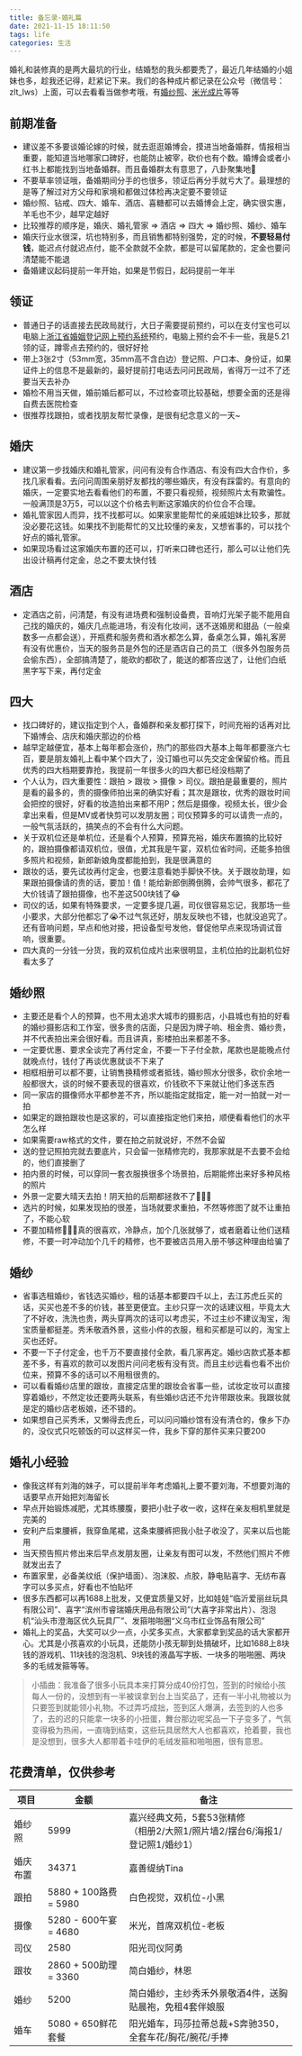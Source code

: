 ```yaml
---
title: 备忘录-婚礼篇
date: 2021-11-15 18:11:50
tags: life
categories: 生活
---
```


婚礼和装修真的是两大最坑的行业，结婚愁的我头都要秃了，最近几年结婚的小姐妹也多，趁我还记得，赶紧记下来。我们的各种成片都记录在公众号（微信号：zlt_lws）上面，可以去看看当做参考哦，有[婚纱照](https://mp.weixin.qq.com/s/Y7Oxhos_RUHZu60zBbNBKw)、[米光成片](https://mp.weixin.qq.com/s/4UsulHtCyq-qOGW8SKL3fQ)等等

<!-- more -->

## 前期准备
- 建议差不多要谈婚论嫁的时候，就去逛逛婚博会，摸进当地备婚群，情报相当重要，能知道当地哪家口碑好，也能防止被宰，砍价也有个数。婚博会或者小红书上都能找到当地备婚群。而且备婚群太有意思了，八卦聚集地🍉
- 不要草率领证哦，备婚期间分手的也很多，领证后再分手就亏大了。最理想的是等了解过对方父母和家境和都做过体检再决定要不要领证
- 婚纱照、钻戒、四大、婚车、酒店、喜糖都可以去婚博会上定，确实很实惠，羊毛也不少，越早定越好
- 比较推荐的顺序是，婚庆、婚礼管家 => 酒店 => 四大 => 婚纱照、婚纱、婚车
- 婚庆行业水很深，坑也特别多，而且销售都特别强势，定的时候，**不要轻易付钱**，能迟点付就迟点付，能不全款就不全款，都是可以留尾款的，定金也要问清楚能不能退
- 备婚建议起码提前一年开始，如果是节假日，起码提前一年半

## 领证
- 普通日子的话直接去民政局就行，大日子需要提前预约，可以在支付宝也可以电脑上[浙江省婚姻登记网上预约系统](http://jhyy.mzt.zj.gov.cn/)预约，电脑上预约会不卡一些，我是5.21领的证，蹲零点去预约的，很好好抢
- 带上3张2寸（53mm宽，35mm高不含白边）登记照、户口本、身份证，如果证件上的信息不是最新的，最好提前打电话去问问民政局，省得万一过不了还要当天去补办
- 婚检不用当天做，婚前婚后都可以，不过检查项比较基础，想要全面的还是得自费去医院检查
- 很推荐找跟拍，或者找朋友帮忙录像，是很有纪念意义的一天~

## 婚庆
- 建议第一步找婚庆和婚礼管家，问问有没有合作酒店、有没有四大合作价，多找几家看看。去问问周围亲朋好友都找的哪些婚庆，有没有踩雷的。有意向的婚庆，一定要实地去看看他们的布置，不要只看视频，视频照片太有欺骗性。一般满顶是3万5，可以以这个价格去判断这家婚庆的价位合不合理。
- 婚礼管家因人而异，找不找都可以。如果家里能帮忙的亲戚姐妹比较多，那就没必要花这钱。如果找不到能帮忙的又比较懂的亲友，又想省事的，可以找个好点的婚礼管家。
- 如果现场看过这家婚庆布置的还可以，打听来口碑也还行，那么可以让他们先出设计稿再付定金，总之不要太快付钱

## 酒店
- 定酒店之前，问清楚，有没有进场费和强制设备费，音响灯光架子能不能用自己找的婚庆的，婚庆几点能进场，有没有化妆间，送不送婚房和甜品（一般桌数多一点都会送），开瓶费和服务费和酒水都怎么算，备桌怎么算，婚礼客房有没有优惠价，当天的服务员是外包的还是酒店自己的员工（很多外包服务员会偷东西），全部搞清楚了，能砍的都砍了，能送的都答应送了，让他们白纸黑字写下来，再付定金

## 四大
- 找口碑好的，建议指定到个人，备婚群和亲友都打探下，时间充裕的话再对比下婚博会、店庆和婚庆那边的价格
- 越早定越便宜，基本上每年都会涨价，热门的那些四大基本上每年都要涨六七百，要是朋友婚礼上看中某个四大了，没订婚也可以先交定金保留价格。而且优秀的四大档期要靠抢，我提前一年很多火的四大都已经没档期了
- 个人认为，四大重要性：跟拍 > 跟妆 > 摄像 > 司仪。跟拍是最重要的，照片是看的最多的，贵的摄像师拍出来的确实好看；其次是跟妆，优秀的跟妆时间会把控的很好，好看的妆造拍出来都不用P；然后是摄像，视频太长，很少会拿出来看，但是MV或者快剪可以发朋友圈；司仪预算多的可以请贵一点的，一般气氛活跃的，搞笑点的不会有什么大问题。
- 关于双机位还是单机位，还是看个人预算，预算充裕，婚庆布置搞的比较好的，跟拍摄像都请双机位，很值，尤其我是午宴，双机位省时间，还能多拍很多照片和视频，新郎新娘角度都能拍到，我是很满意的
- 跟妆的话，要先试妆再付定金，也要注意看她手脚快不快。关于跟妆助理，如果跟拍摄像请的贵的话，要加！值！能给新郎倒腾倒腾，会帅气很多，都花了大价钱请了跟拍摄像，也不差这500块钱了😂
- 司仪的话，如果有特殊要求，一定要多提几遍，司仪很容易忘记，我那场一些小要求，大部分他都忘了😭不过气氛还好，朋友反映也不错，也就没追究了。还有音响问题，早点和他对接，把设备型号发他，督促他早点来现场调试音响，很重要。
- 四大真的一分钱一分货，我的双机位成片出来很明显，主机位拍的比副机位好看太多了

## 婚纱照
- 主要还是看个人的预算，也不用太追求大城市的摄影店，小县城也有拍的好看的婚纱摄影店和工作室，很多贵的店面，只是因为牌子响、租金贵、婚纱贵，并不代表拍出来会很好看。而且讲真，影楼拍出来都差不多。
- 一定要优惠、要求全谈完了再付定金，不要一下子付全款，尾款也是能晚点付就晚点付，钱付了再谈优惠就谈不下来了
- 相框相册可以都不要，让销售换精修或者抵钱，婚纱照水分很多，砍价余地一般都很大，谈的时候不要表现的很喜欢，价钱砍不下来就让他们多送东西
- 同一家店的摄像师水平都参差不齐，所以能指定就指定，能一对一拍就一对一拍
- 如果定的跟拍跟妆也是这家的，可以直接指定他们来拍，顺便看看他们的水平怎么样
- 如果需要raw格式的文件，要在拍之前就说好，不然不会留
- 送的登记照拍完就去要底片，只会留一张精修完的，我那家就是不去要不会给的，他们直接删了
- 拍内景的时候，可以穿同一套衣服换很多个场景拍，后期能修出来好多种风格的照片
- 外景一定要大晴天去拍！阴天拍的后期都拯救不了🤷🏻‍♀️
- 选片的时候，如果发现拍的很差，当场就要求重拍，不然等修图了就不让重拍了，不能心软
- 不要加精修🙅🏻‍♀️真的很喜欢，冷静点，加个几张就够了，或者磨着让他们送精修，不要一时冲动加个几千的精修，也不要被店员用入册不够这种理由给骗了

## 婚纱
- 省事选租婚纱，省钱选买婚纱，租的话基本都要四千以上，去江苏虎丘买的话，买买也差不多的价钱，甚至更便宜。主纱只穿一次的话建议租，毕竟太大了不好收，洗洗也贵，两头穿两次的话可以考虑买，不过主纱不建议淘宝，淘宝质量都挺差。秀禾敬酒外景，这些小件的衣服，租和买都是可以的，淘宝上买也还好。
- 不要一下子付定金，也千万不要直接付全款，看几家再定。婚纱店款式基本都差不多，有喜欢的款可以发图片问问老板有没有货。而且主纱远看也看不出价位来，预算不多的话可以不用租很贵的。
- 可以看看婚纱店里的跟妆，直接定店里的跟妆会省事一些，试妆定妆可以直接穿着婚纱，不然定妆还要两头联系，有些婚纱店还不允许带跟妆来。我跟妆就是定的婚纱店老板娘，还不错的。
- 如果想自己买秀禾，又懒得去虎丘，可以问问婚纱馆有没有清仓的，像乡下办的，没仪式只吃顿饭的可以这样买一件，我乡下穿的那件买来只要200


## 婚礼小经验
- 像我这样有刘海的妹子，可以提前半年考虑婚礼上要不要刘海，不想要刘海的话要早点开始把刘海留长
- 早点开始锻炼减肥，尤其练腰腹，要把小肚子收一收，这样在亲友相机里就是完美的
- 安利产后束腰裤，我穿鱼尾裙，这条束腰裤把我小肚子收没了，买来以后也能用
- 当天预告照片修出来后早点发朋友圈，让亲友有图可以发，不然他们照片不修就发出去了
- 布置家里，必备美纹纸（保护墙面）、泡沫胶、点胶，静电贴喜字、无纺布喜字可以多买点，好看也不怕贴坏
- 很多东西都可以再1688上批发，又便宜质量又好，比如娃娃“临沂爱丽丝玩具有限公司”、喜字“滨州市睿瑞婚庆用品有限公司”(大喜字非常出片）、泡泡机“汕头市澄海区优久玩具厂”、发箍啪啪圈“义乌市红业饰品有限公司”
- 婚礼上的奖品，大奖可以少一点，小奖多买点，大家都拿到奖品的话大家都开心。尤其是小孩喜欢的小玩具，还能防小孩无聊到处搞破坏，比如1688上8块钱的游戏机、11块钱的泡泡机、9块钱的液晶写字板、一块多的啪啪圈、两块多的毛绒发箍等等。

> 小插曲：我准备了很多小玩具本来打算分成40份打包，签到的时候给小孩每人一份的，没想到有一半被误拿到台上当奖品了，还有一半小礼物被以为只要签到就能领小礼物。不过弄巧成拙，签到区人爆满，去签到的人也多了，去的迟的只能拿一块多的小扭蛋，舞台那边呢奖品一下子变多了，气氛变得极为热闹，一直嗨到结束，这些玩具居然大人也都喜欢，抢着要，我也是没想到，很多大人都带着卡哇伊的毛绒发箍和啪啪圈，很有意思。


## 花费清单，仅供参考
项目 | 金额 | 备注
--  | -- | -- 
婚纱照   | 5999 | 嘉兴经典文苑，5套53张精修<br/>（相册2/大照1/照片墙2/摆台6/海报1/登记照1/婚纱1）
婚庆布置 | 34371 | 嘉善缇纳Tina                      
跟拍  | 5880 + 100路费 = 5980| 白色视觉，双机位-小黑
摄像  | 5280 - 600午宴 = 4680| 米光，首席双机位-老板
司仪  | 2580 | 阳光司仪阿勇     
跟妆 | 2860 + 500助理 = 3360 | 简白婚纱，林恩 
婚纱 | 5200 | 简白婚纱，主纱秀禾外景敬酒4件，送胸贴晨袍，免租4套伴娘服 
婚车 | 5080 + 650鲜花套餐 | 阳光婚车，玛莎拉蒂总裁+S奔驰350，全套车花/胸花/腕花/手捧
